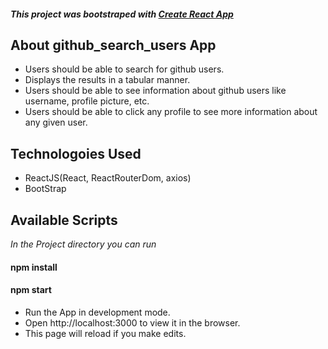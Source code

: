 ##### This project was bootstraped with [Create React App](https://github.com/facebook/create-react-app)

## About github_search_users App
- Users should be able to search for github users.
- Displays the results in a tabular manner.
- Users should be able to see information about github users like username, profile picture, etc.
- Users should be able to click any profile to see more information about any given user.

## Technologoies Used
- ReactJS(React, ReactRouterDom, axios)
- BootStrap

## Available Scripts
_In the Project directory you can run_

#### npm install
#### npm start
- Run the App in development mode.
- Open http://localhost:3000 to view it in the browser.
- This page will reload if you make edits.

